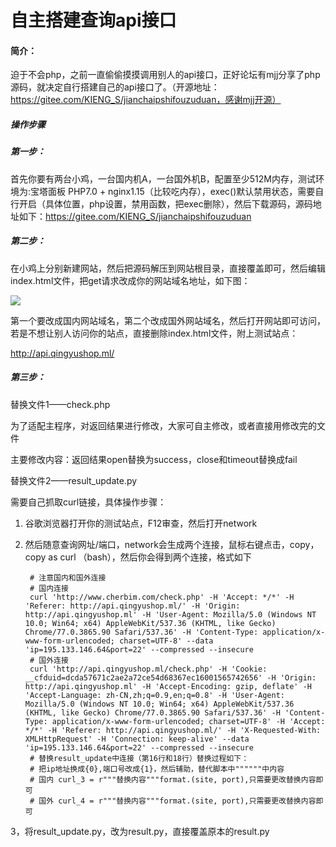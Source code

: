 # 自主搭建查询api接口

#### 简介：

迫于不会php，之前一直偷偷摸摸调用别人的api接口，正好论坛有mjj分享了php源码，就决定自行搭建自己的api接口了。（开源地址：https://gitee.com/KIENG_S/jianchaipshifouzuduan，感谢mjj开源）

##### 操作步骤

##### 第一步：

首先你要有两台小鸡，一台国内机A，一台国外机B，配置至少512M内存，测试环境为:宝塔面板 PHP7.0 + nginx1.15（比较吃内存），exec()默认禁用状态，需要自行开启（具体位置，php设置，禁用函数，把exec删除），然后下载源码，源码地址如下：https://gitee.com/KIENG_S/jianchaipshifouzuduan

##### 第二步：

在小鸡上分别新建网站，然后把源码解压到网站根目录，直接覆盖即可，然后编辑index.html文件，把get请求改成你的网站域名地址，如下图：

![](https://mjj.today/temp/1910/ec034efc07983847.png)

第一个要改成国内网站域名，第二个改成国外网站域名，然后打开网站即可访问，若是不想让别人访问你的站点，直接删除index.html文件，附上测试站点：

http://api.qingyushop.ml/

##### 第三步：

替换文件1——check.php

为了适配主程序，对返回结果进行修改，大家可自主修改，或者直接用修改完的文件

主要修改内容：返回结果open替换为success，close和timeout替换成fail

替换文件2——result_update.py

需要自己抓取curl链接，具体操作步骤：

1. 谷歌浏览器打开你的测试站点，F12审查，然后打开network

2. 然后随意查询网址/端口，network会生成两个连接，鼠标右键点击，copy， copy as curl （bash），然后你会得到两个连接，格式如下

   ~~~
    # 注意国内和国外连接
    # 国内连接
    curl 'http://www.cherbim.com/check.php' -H 'Accept: */*' -H 'Referer: http://api.qingyushop.ml/' -H 'Origin: http://api.qingyushop.ml' -H 'User-Agent: Mozilla/5.0 (Windows NT 10.0; Win64; x64) AppleWebKit/537.36 (KHTML, like Gecko) Chrome/77.0.3865.90 Safari/537.36' -H 'Content-Type: application/x-www-form-urlencoded; charset=UTF-8' --data 'ip=195.133.146.64&port=22' --compressed --insecure
    # 国外连接
    curl 'http://api.qingyushop.ml/check.php' -H 'Cookie: __cfduid=dcda57671c2ae2a72ce54d68367ec16001565742656' -H 'Origin: http://api.qingyushop.ml' -H 'Accept-Encoding: gzip, deflate' -H 'Accept-Language: zh-CN,zh;q=0.9,en;q=0.8' -H 'User-Agent: Mozilla/5.0 (Windows NT 10.0; Win64; x64) AppleWebKit/537.36 (KHTML, like Gecko) Chrome/77.0.3865.90 Safari/537.36' -H 'Content-Type: application/x-www-form-urlencoded; charset=UTF-8' -H 'Accept: */*' -H 'Referer: http://api.qingyushop.ml/' -H 'X-Requested-With: XMLHttpRequest' -H 'Connection: keep-alive' --data 'ip=195.133.146.64&port=22' --compressed --insecure
    # 替换result_update中连接（第16行和18行）替换过程如下：
    # 把ip地址换成{0},端口号改成{1}，然后辅助，替代脚本中""""""中内容
    # 国内 curl_3 = r"""替换内容"""format.(site, port),只需要更改替换内容即可
    # 国外 curl_4 = r"""替换内容"""format.(site, port),只需要更改替换内容即可
   ~~~ 
3，将result_update.py，改为result.py，直接覆盖原本的result.py
 
